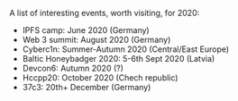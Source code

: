 A list of interesting events, worth visiting, for 2020:
- IPFS camp: June 2020 (Germany)
- Web 3 summit: August 2020 (Germany)
- Cyberc1n: Summer-Autumn 2020 (Central/East Europe)
- Baltic Honeybadger 2020: 5-6th Sept 2020 (Latvia)
- Devcon6: Autumn 2020 (?)
- Hccpp20: October 2020 (Chech republic)
- 37c3: 20th+ December (Germany)
